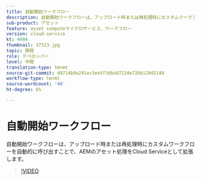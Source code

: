 ```yaml
---
title: 自動開始ワークフロー
description: 自動開始ワークフローは、アップロード時または再処理時にカスタムワークフローを自動的に呼び出すことで、アセット処理を拡張します。
sub-product: アセット
feature: asset computeマイクロサービス，ワークフロー
version: cloud-service
kt: 4994
thumbnail: 37323.jpg
topic: 開発
role: デベロッパー
level: 中間
translation-type: tm+mt
source-git-commit: d9714b9a291ec3ee5f3dba9723de72bb120d2149
workflow-type: tm+mt
source-wordcount: '46'
ht-degree: 6%

---
```



# 自動開始ワークフロー

自動開始ワークフローは、アップロード時または再処理時にカスタムワークフローを自動的に呼び出すことで、AEMのアセット処理をCloud Serviceとして拡張します。

>[!VIDEO](https://video.tv.adobe.com/v/37323/?quality=12&learn=on&hidetitle=true)
